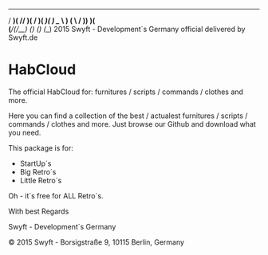  ___  _    _  _  _  ____  ____ 
/ __)( \/\/ )( \/ )( ___)(_  _)
\__ \ )    (  \  /  )__)   )(  
(___/(__/\__) (__) (__)   (__) 
 2015 Swyft - Development´s Germany
  official delivered by Swyft.de
# HabCloud
The official HabCloud for: furnitures / scripts / commands / clothes and more.

Here you can find a collection of the best / actualest furnitures / scripts / commands / clothes and more.
Just browse our Github and download what you need. 

This package is for:

- StartUp´s
- Big Retro´s
- Little Retro´s

Oh - it´s free for ALL Retro´s.

With best Regards

Swyft - Development´s Germany

© 2015 Swyft - Borsigstraße 9, 10115 Berlin, Germany
